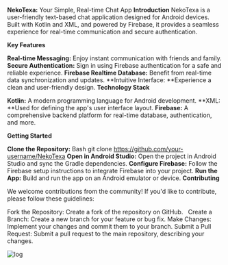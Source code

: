 **NekoTexa:** Your Simple, Real-time Chat App
**Introduction**
NekoTexa is a user-friendly text-based chat application designed for Android devices. Built with Kotlin and XML, and powered by Firebase, it provides a seamless experience for real-time communication and secure authentication.

**Key Features**

**Real-time Messaging:** Enjoy instant communication with friends and family.
**Secure Authentication:** Sign in using Firebase authentication for a safe and reliable experience.
**Firebase Realtime Database:** Benefit from real-time data synchronization and updates.
**Intuitive Interface: **Experience a clean and user-friendly design.
**Technology Stack**

**Kotlin:** A modern programming language for Android development.
**XML: **Used for defining the app's user interface layout.
**Firebase:** A comprehensive backend platform for real-time database, authentication, and more.

**Getting Started**

**Clone the Repository:**
Bash
git clone https://github.com/your-username/NekoTexa
**Open in Android Studio:** Open the project in Android Studio and sync the Gradle dependencies.
**Configure Firebase:** Follow the Firebase setup instructions to integrate Firebase into your project.
**Run the App:** Build and run the app on an Android emulator or device.
**Contributing**

We welcome contributions from the community! If you'd like to contribute, please follow these guidelines:

Fork the Repository: Create a fork of the repository on GitHub.   
Create a Branch: Create a new branch for your feature or bug fix.
Make Changes: Implement your changes and commit them to your branch.
Submit a Pull Request: Submit a pull request to the main repository, describing your changes.

![log](https://github.com/user-attachments/assets/852667cc-6d8b-40a4-a821-370aa34ff740)

